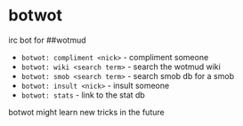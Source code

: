 botwot
======

irc bot for ##wotmud


*  `botwot: compliment <nick>` - compliment someone
*  `botwot: wiki <search term>` - search the wotmud wiki
*  `botwot: smob <search term>` - search smob db for a smob
*  `botwot: insult <nick>` - insult someone
*  `botwot: stats` - link to the stat db


botwot might learn new tricks in the future
